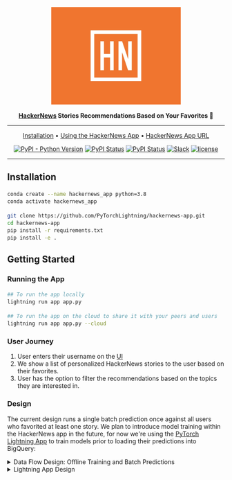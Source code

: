<div align="center">

<img src="visuals/hn_logo.png" width="300px">

**[HackerNews](https://news.ycombinator.com/news) Stories Recommendations Based on Your Favorites :rocket:**

______________________________________________________________________

<p align="center">
  <a href="#installation">Installation</a> •
  <a href="#getting-started">Using the HackerNews App</a> •
  <a href="https://01g3zbthsnjj4qq0axpycgts35.litng-ai-03.litng.ai/view/Home">HackerNews App URL</a>
</p>

[![PyPI - Python Version](https://img.shields.io/pypi/pyversions/hackernews-app)](https://pypi.org/project/hackernews-app/)
[![PyPI Status](https://badge.fury.io/py/hackernews-app.svg)](https://badge.fury.io/py/hackernews-app)
[![PyPI Status](https://static.pepy.tech/badge/random)](https://pepy.tech/project/hackernews-app)
[![Slack](https://img.shields.io/badge/slack-chat-green.svg?logo=slack)](https://join.slack.com/t/pytorch-lightning/shared_invite/zt-pw5v393p-qRaDgEk24~EjiZNBpSQFgQ)
[![license](https://img.shields.io/badge/License-Apache%202.0-blue.svg)](https://github.com/PytorchLightning/hackernews-app/blob/master/LICENSE)

______________________________________________________________________

</div>

## Installation

```bash
conda create --name hackernews_app python=3.8
conda activate hackernews_app

git clone https://github.com/PyTorchLightning/hackernews-app.git
cd hackernews-app
pip install -r requirements.txt
pip install -e .
```

## Getting Started

### Running the App

```bash
## To run the app locally
lightning run app app.py

## To run the app on the cloud to share it with your peers and users
lightning run app app.py --cloud
```

### User Journey

1. User enters their username on the [UI](https://01g3zbthsnjj4qq0axpycgts35.litng-ai-03.litng.ai/view/Home)
1. We show a list of personalized HackerNews stories to the user based on their favorites.
1. User has the option to filter the recommendations based on the topics they are interested in.

### Design

The current design runs a single batch prediction once against all users who favorited at least one story. We plan to introduce
model training within the HackerNews app in the future, for now we're using the
[PyTorch Lightning App](https://lightning.ai/app/WYU6CrDIAS-PyTorch%20Lightning%20App) to train
models prior to loading their predictions into BigQuery:

<details>
    <summary>Data Flow Design: Offline Training and Batch Predictions</summary>
    <img src="static/design/hnapp_dataflow.jpg" alt="Image Of Data Flow"></img>
</details>

<details>
    <summary> Lightning App Design </summary>
    <p>
        The main component, ModelServeFlow, orchestrates the communication between FastAPIServer and a Streamlit
        frontend. Since Streamlit has it's own state that manages user sessions, we pass Lightning app state to
        the Streamlit App State.
    </p>
    <img src="static/design/hnapp_litflow.jpg" alt="Lightning App Flow"></img>
</details>
